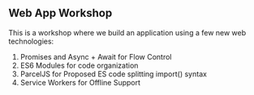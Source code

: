 ## Web App Workshop

This is a workshop where we build an application using a few new web technologies:

1. Promises and Async + Await for Flow Control
1. ES6 Modules for code organization
1. ParcelJS for Proposed ES code splitting import() syntax
1. Service Workers for Offline Support
